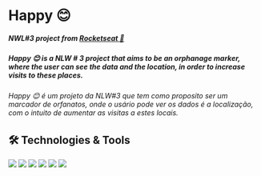 # Happy 😊
##### NWL#3 project from [Rocketseat 🚀](https://rocketseat.com.br/)

##### Happy 😊 is a NLW # 3 project that aims to be an orphanage marker, where the user can see the data and the location, in order to increase visits to these places.

###### Happy 😊 é um projeto da NLW#3 que tem como proposito ser um marcador de orfanatos, onde o usário pode ver os dados é a localização, com o intuito de aumentar as visitas a estes locais. 

## 🛠️ Technologies & Tools
![](https://img.shields.io/badge/Code-TypeScript-007ACC?style=flat-square&logo=TypeScript)
![](https://img.shields.io/badge/Code-React-61DAFB?style=flat-square&logo=React)
![](https://img.shields.io/badge/HTLM_5-E34F26?style=flat-square&logo=html5&logoColor=white)
![](https://img.shields.io/badge/CSS_3-1572B6?style=flat-square&logo=css3)
![](https://img.shields.io/badge/Tools-Yarn-2C8EBB?style=flat-square&logo=Yarn)
![](https://img.shields.io/badge/Tools-Visual_Code-007ACC?style=flat-square&logo=visual-studio-code)

